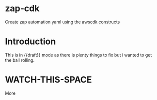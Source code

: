 # zap-cdk
Create zap automation yaml using the awscdk constructs

# Introduction
This is in {{draft}} mode as there is plenty things to fix but i wanted to get the ball rolling.

# WATCH-THIS-SPACE
More
